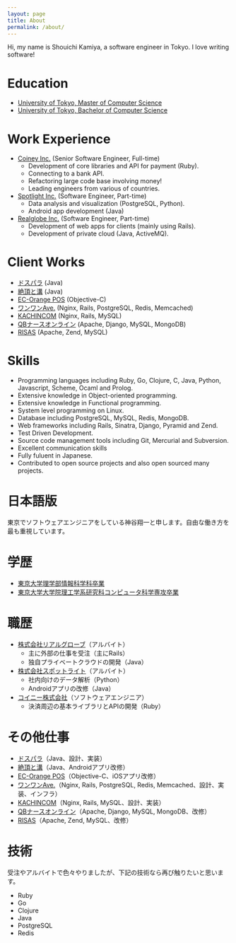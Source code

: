 ```yaml
---
layout: page
title: About
permalink: /about/
---
```


Hi, my name is Shouichi Kamiya, a software engineer in Tokyo. I love writing
software!

# Education

- [University of Tokyo, Master of Computer Science](http://www.i.u-tokyo.ac.jp/index_e.shtml)
- [University of Tokyo, Bachelor of Computer Science](http://www.is.s.u-tokyo.ac.jp/english/)

# Work Experience

- [Coiney Inc.](http://coiney.com/) (Senior Software Engineer, Full-time)
  - Development of core libraries and API for payment (Ruby).
  - Connecting to a bank API.
  - Refactoring large code base involving money!
  - Leading engineers from various of countries.
- [Spotlight Inc.](http://spotlig.ht/) (Software Engineer, Part-time)
  - Data analysis and visualization (PostgreSQL, Python).
  - Android app development (Java)
- [Realglobe Inc.](http://realglobe.jp/) (Software Engineer, Part-time)
  - Development of web apps for clients (mainly using Rails).
  - Development of private cloud (Java, ActiveMQ).

# Client Works

- [ドスパラ](https://play.google.com/store/apps/details?id=jp.co.dospara.djm.sp2) (Java)
- [絶頂と溝](http://www.zeccho.jp/) (Java)
- [EC-Orange POS](http://ec-cube.ec-orange.jp/pos/) (Objective-C)
- [ワンワンAve.](https://www.wanwan-ave.com) (Nginx, Rails, PostgreSQL, Redis, Memcached)
- [KACHINCOM](http://www.cachincom.com/) (Nginx, Rails, MySQL)
- [QBナースオンライン](https://qbnurse-online.com/) (Apache, Django, MySQL, MongoDB)
- [RISAS](http://risas.jp) (Apache, Zend, MySQL)

# Skills

- Programming languages including Ruby, Go, Clojure, C, Java, Python, Javascript, Scheme, Ocaml and Prolog.
- Extensive knowledge in Object-oriented programming.
- Extensive knowledge in Functional programming.
- System level programming on Linux.
- Database including PostgreSQL, MySQL, Redis, MongoDB.
- Web frameworks including Rails, Sinatra, Django, Pyramid and Zend.
- Test Driven Development.
- Source code management tools including Git, Mercurial and Subversion.
- Excellent communication skills
- Fully fuluent in Japanese.
- Contributed to open source projects and also open sourced many projects.


# 日本語版

東京でソフトウェアエンジニアをしている神谷翔一と申します。自由な働き方を最も重視しています。

# 学歴

- [東京大学理学部情報科学科卒業](http://www.is.s.u-tokyo.ac.jp/)
- [東京大学大学院理工学系研究科コンピュータ科学専攻卒業](http://www.i.u-tokyo.ac.jp/)

# 職歴

- [株式会社リアルグローブ](http://realglobe.jp/)（アルバイト）
  - 主に外部の仕事を受注（主にRails）
  - 独自プライベートクラウドの開発（Java）
- [株式会社スポットライト](http://spotlig.ht/)（アルバイト）
  - 社内向けのデータ解析（Python）
  - Androidアプリの改修（Java）
- [コイニー株式会社](http://coiney.com/)（ソフトウェアエンジニア）
  - 決済周辺の基本ライブラリとAPIの開発（Ruby）

# その他仕事

- [ドスパラ](https://play.google.com/store/apps/details?id=jp.co.dospara.djm.sp2)（Java、設計、実装）
- [絶頂と溝](http://www.zeccho.jp/)（Java、Androidアプリ改修）
- [EC-Orange POS](http://ec-cube.ec-orange.jp/pos/)（Objective-C、iOSアプリ改修）
- [ワンワンAve.](https://www.wanwan-ave.com)（Nginx, Rails, PostgreSQL, Redis, Memcached、設計、実装、インフラ）
- [KACHINCOM](http://www.cachincom.com/)（Nginx, Rails, MySQL、設計、実装）
- [QBナースオンライン](https://qbnurse-online.com/)（Apache, Django, MySQL, MongoDB、改修）
- [RISAS](http://risas.jp)（Apache, Zend, MySQL、改修）

# 技術

受注やアルバイトで色々やりましたが、下記の技術なら再び触りたいと思います。

- Ruby
- Go
- Clojure
- Java
- PostgreSQL
- Redis
